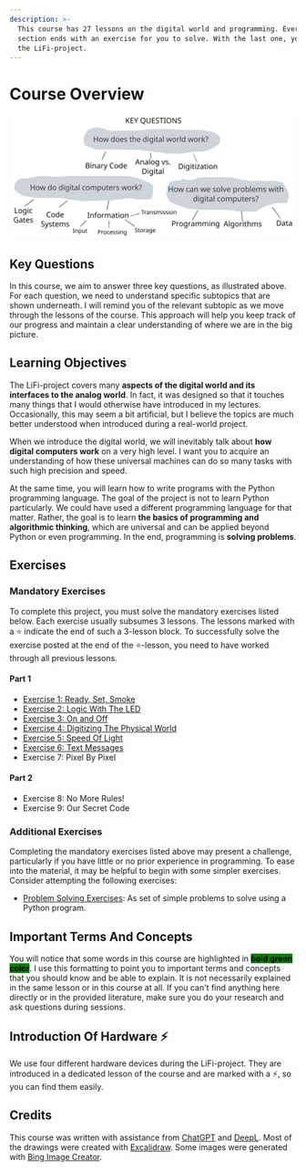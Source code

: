 ```yaml
---
description: >-
  This course has 27 lessons on the digital world and programming. Every 3rd
  section ends with an exercise for you to solve. With the last one, you finish
  the LiFi-project.
---
```


# Course Overview

<img src=".gitbook/assets/file.excalidraw (3) (1) (1) (1).svg" alt="" class="gitbook-drawing">

## Key Questions

In this course, we aim to answer three key questions, as illustrated above. For each question, we need to understand specific subtopics that are shown underneath. I will remind you of the relevant subtopic as we move through the lessons of the course. This approach will help you keep track of our progress and maintain a clear understanding of where we are in the big picture.

## Learning Objectives

The LiFi-project covers many **aspects of the digital world and its interfaces to the analog world**. In fact, it was designed so that it touches many things that I would otherwise have introduced in my lectures. Occasionally, this may seem a bit artificial, but I believe the topics are much better understood when introduced during a real-world project.

When we introduce the digital world, we will inevitably talk about **how digital computers work** on a very high level. I want you to acquire an understanding of how these universal machines can do so many tasks with such high precision and speed.

At the same time, you will learn how to write programs with the Python programming language. The goal of the project is not to learn Python particularly. We could have used a different programming language for that matter. Rather, the goal is to learn **the basics of programming and algorithmic thinking**, which are universal and can be applied beyond Python or even programming.  In the end, programming is **solving problems**.

## Exercises

### Mandatory Exercises

To complete this project, you must solve the mandatory exercises listed below. Each exercise usually subsumes 3 lessons. The lessons marked with a ⭐ indicate the end of such a 3-lesson block. To successfully solve the exercise posted at the end of the ⭐-lesson, you need to have worked through all previous lessons.

#### Part 1

* [Exercise 1: Ready, Set, Smoke](https://winf-hsos.github.io/lifi-exercises/exercises/01\_exercise\_ready\_set\_smoke.pdf)
* [Exercise 2: Logic With The LED](https://winf-hsos.github.io/lifi-exercises/exercises/02\_exercise\_logic\_with\_the\_led.pdf)
* [Exercise 3: On and Off](https://winf-hsos.github.io/lifi-exercises/exercises/03\_exercise\_on\_and\_off.pdf)
* [Exercise 4: Digitizing The Physical World](https://winf-hsos.github.io/lifi-exercises/exercises/04\_exercise\_digitizing\_the\_physical\_world.pdf)
* [Exercise 5: Speed Of Light](https://winf-hsos.github.io/lifi-exercises/exercises/05\_exercise\_speed\_of\_light.pdf)
* [Exercise 6: Text Messages](https://winf-hsos.github.io/lifi-exercises/exercises/06\_exercise\_text\_messages.pdf)
* Exercise 7: Pixel By Pixel

#### Part 2

* Exercise 8: No More Rules!
* Exercise 9: Our Secret Code

### Additional Exercises

Completing the mandatory exercises listed above may present a challenge, particularly if you have little or no prior experience in programming. To ease into the material, it may be helpful to begin with some simpler exercises. Consider attempting the following exercises:

* [Problem Solving Exercises](https://winf-hsos.github.io/lifi-exercises/python\_introduction/lifi\_problem\_solving\_exercises.pdf): As set of simple problems to solve using a Python program.

## Important Terms And Concepts

You will notice that some words in this course are highlighted in <mark style="background-color:green;">**bold green color**</mark>. I use this formatting to point you to important terms and concepts that you should know and be able to explain. It is not necessarily explained in the same lesson or in this course at all. If you can't find anything here directly or in the provided literature, make sure you do your research and ask questions during sessions.

## Introduction Of Hardware ⚡

We use four different hardware devices during the LiFi-project. They are introduced in a dedicated lesson of the course and are marked with a ⚡, so you can find them easily.

## Credits

This course was written with assistance from [ChatGPT](https://chat.openai.com/) and [DeepL](https://www.deepl.com/translator). Most of the drawings were created with [Excalidraw](https://excalidraw.com/). Some images were generated with [Bing Image Creator](https://www.bing.com/images/create).
